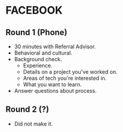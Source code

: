 # FACEBOOK

## Round 1 (Phone)

- 30 minutes with Referral Advisor.
- Behavioral and cultural.
- Background check.
  - Experience.
  - Details on a project you've worked on.
  - Areas of tech you're interested in.
  - What you want to learn.
- Answer questions about process.

## Round 2 (?)

- Did not make it.
